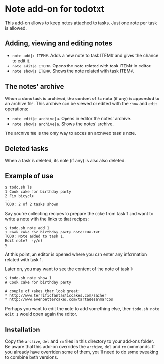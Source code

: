 # Note add-on for todotxt

This add-on allows to keep notes attached to tasks. Just one note per task is allowed.

## Adding, viewing and editing notes

* `note add|a ITEM#`. Adds a new note to task ITEM# and gives the chance to edit it.
* `note edit|e ITEM#`. Opens the note related with task ITEM# in editor.
* `note show|s ITEM#`. Shows the note related with task ITEM#.

## The notes' archive

When a done task is archived, the content of its note (if any) is appended to an archive file. This archive can be viewed or edited with the `show` and `edit` operations:

* `note edit|e archive|a`. Opens in editor the notes' archive.
* `note show|s archive|a`. Shows the notes' archive.

The archive file is the only way to acces an archived task's note.

## Deleted tasks

When a task is deleted, its note (if any) is also also deleted.

## Example of use

	$ todo.sh ls
	1 Cook cake for birthday party
	2 Fix bicycle
	--
	TODO: 2 of 2 tasks shown
	
Say you're collecting recipes to prepare the cake from task 1 and want to write a note with the links to that recipes:

	$ todo.sh note add 1
	1 Cook cake for birthday party note:cUn.txt
	TODO: Note added to task 1.
	Edit note?  (y/n)
	y

At this point, an editor is opened where you can enter any information related with task 1.

Later on, you may want to see the content of the note of task 1:

	$ todo.sh note show 1
	# Cook cake for birthday party

	A couple of cakes thar look great:
	* http://www.terrificfantasticcakes.com/sacher
	* http://www.evenbettercakes.com/tartadesanmarcos

Perhaps you want to edit the note to add something else, then `todo.sh note edit 1` would open again the editor.

## Installation

Copy the `archive`, `del` and `rm` files in this directory to your add-ons folder. Be aware that this add-on overrides the `archive`, `del` and `rm` commands. If you already have overriden some of them, you'll need to do some tweaking to combine both versions.


